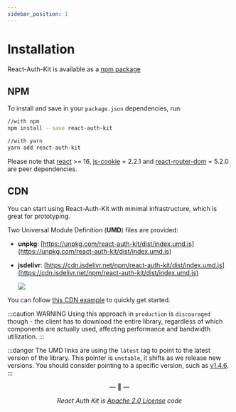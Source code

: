 ```yaml
---
sidebar_position: 1
---
```


# Installation

React-Auth-Kit is available as a [npm package](https://www.npmjs.com/package/react-auth-kit)

<div data-ea-publisher="authkitarkadipme" data-ea-type="text" data-ea-keywords="web|react|javascript|python|database|node|mongo" id="installation"></div>

## NPM
To install and save in your `package.json` dependencies, run:
```bash
//with npm
npm install --save react-auth-kit

//with yarn
yarn add react-auth-kit
```
Please note that [react](https://www.npmjs.com/package/react) >= 16,
[js-cookie](https://www.npmjs.com/package/js-cookie) = 2.2.1 and
[react-router-dom](https://www.npmjs.com/package/react-router-dom) = 5.2.0 are peer dependencies.

## CDN

You can start using React-Auth-Kit with minimal infrastructure, which is great for prototyping.

Two Universal Module Definition (**UMD**) files are provided:

- **unpkg**: [https://unpkg.com/react-auth-kit/dist/index.umd.js](https://unpkg.com/react-auth-kit/dist/index.umd.js)
- **jsdelivr**: [https://cdn.jsdelivr.net/npm/react-auth-kit/dist/index.umd.js](https://cdn.jsdelivr.net/npm/react-auth-kit/dist/index.umd.js)

    [![](https://data.jsdelivr.com/v1/package/npm/react-auth-kit/badge)](https://www.jsdelivr.com/package/npm/react-auth-kit)

You can follow [this CDN example](https://github.com/react-auth-kit/react-auth-kit/tree/master/examples/cdn)
to quickly get started.

:::caution WARNING
Using this approach in `production` is `discouraged` though - the client has to download the entire library,
    regardless of which components are actually used, affecting performance and bandwidth utilization.
:::

:::danger 
The UMD links are using the `latest` tag to point to the latest version of the library. This pointer is `unstable`,
    it shifts as we release new versions. You should consider pointing to a specific version,
    such as [v1.4.6](https://unpkg.com/react-auth-kit@1.4.6/dist/index.umd.js).
:::
<p align="center">&mdash; 🔑  &mdash;</p>
<p align="center"><i>React Auth Kit is <a href="https://github.com/react-auth-kit/react-auth-kit/blob/master/LICENSE">
Apache 2.0 License</a> code</i></p>
